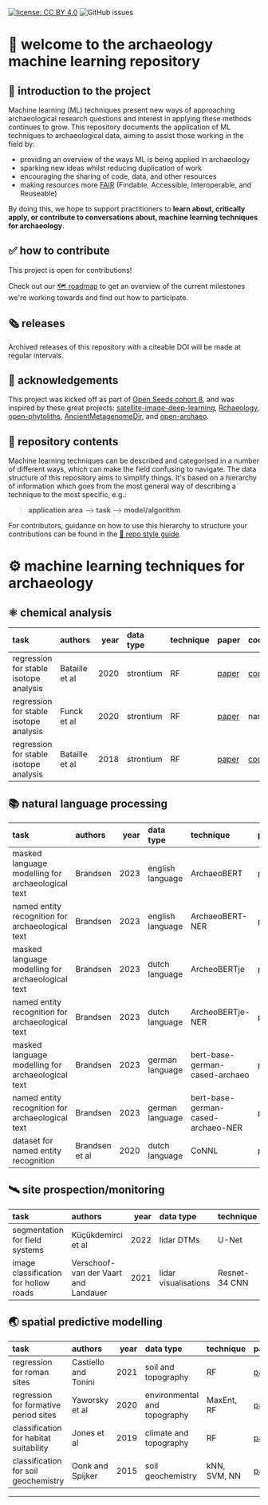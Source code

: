 [![license: CC BY 4.0](https://img.shields.io/badge/license-CC_BY_4.0-lightgrey.svg)](https://creativecommons.org/licenses/by/4.0/)
![GitHub issues](https://img.shields.io/github/issues/lakillo/archaeology-machine-learning)
<!-- [![visits](https://hits.sh/github.com/lakillo/archaeology-machine-learning.svg?label=visits&color=11cc9a)](https://hits.sh/github.com/lakillo/archaeology-machine-learning/) -->

# 👋 welcome to the archaeology machine learning repository

## 📖 introduction to the project
Machine learning (ML) techniques present new ways of approaching archaeological research questions and interest in applying these methods continues to grow. 
This repository documents the application of ML techniques to archaeological data, aiming to assist those working in the field by:

* providing an overview of the ways ML is being applied in archaeology
* sparking new ideas whilst reducing duplication of work
* encouraging the sharing of code, data, and other resources
* making resources more [FAIR](https://www.nature.com/articles/sdata201618) (Findable, Accessible, Interoperable, and Reuseable)

By doing this, we hope to support practitioners to **learn about, critically apply, or contribute to conversations about, machine learning techniques for archaeology**.

## ✅ how to contribute
This project is open for contributions! 

Check out our [🗺️ roadmap](https://github.com/lakillo/archaeology-machine-learning/issues/3) to get an overview of the current milestones we're working towards and find out how to participate.

## 🗞️ releases
Archived releases of this repository with a citeable DOI will be made at regular intervals.

## 🙏 acknowledgements
This project was kicked off as part of [Open Seeds cohort 8](https://openlifesci.org/openseeds/ols-8/), and was inspired by these great projects: [satellite-image-deep-learning](https://github.com/satellite-image-deep-learning/), [Rchaeology](https://rchaeology.github.io/about/), [open-phytoliths](https://github.com/open-phytoliths), [AncientMetagenomeDir](https://github.com/SPAAM-community/AncientMetagenomeDir), and [open-archaeo](https://github.com/zackbatist/open-archaeo).

## 📁 repository contents
Machine learning techniques can be described and categorised in a number of different ways, which can make the field confusing to navigate. The data structure of this repository aims to simplify things. It's based on a hierarchy of information which goes from the most general way of describing a technique to the most specific, e.g.:

> **application area** —> **task** —> **model/algorithm**

For contributors, guidance on how to use this hierarchy to structure your contributions can be found in the [💅 repo style guide](https://github.com/lakillo/archaeology-machine-learning/blob/main/CONTRIBUTING.md#-repo-style-guide).

# ⚙️ machine learning techniques for archaeology
<!-- START DATA -->

## ⚛️ chemical analysis

| task                                   | authors        |   year | data type   | technique   | paper                                                 | code                                                                            | data                                                                             |
|:---------------------------------------|:---------------|-------:|:------------|:------------|:------------------------------------------------------|:--------------------------------------------------------------------------------|:---------------------------------------------------------------------------------|
| regression for stable isotope analysis | Bataille et al |   2020 | strontium   | RF          | [paper](https://doi.org/10.1016/j.palaeo.2020.109849) | [code](https://ars.els-cdn.com/content/image/1-s2.0-S0031018220302947-mmc4.zip) | [data](https://ars.els-cdn.com/content/image/1-s2.0-S0031018220302947-mmc1.xlsx) |
| regression for stable isotope analysis | Funck et al    |   2020 | strontium   | RF          | [paper](https://doi.org/10.1002/jqs.3262)             | nan                                                                             | [data](https://onlinelibrary.wiley.com/doi/10.1002/jqs.3262)                     |
| regression for stable isotope analysis | Bataille et al |   2018 | strontium   | RF          | [paper](https://doi.org/10.1371/journal.pone.0197386) | [code](https://doi.org/10.1371/journal.pone.0197386.s001)                       | nan                                                                              |

## 📚️ natural language processing

| task                                              | authors        |   year | data type        | technique                          | paper                                             | code                                                                            | data                                           |
|:--------------------------------------------------|:---------------|-------:|:-----------------|:-----------------------------------|:--------------------------------------------------|:--------------------------------------------------------------------------------|:-----------------------------------------------|
| masked language modelling for archaeological text | Brandsen       |   2023 | english language | ArchaeoBERT                        | [paper](https://doi.org/10.5281/zenodo.8300777)   | [model](https://huggingface.co/alexbrandsen/ArchaeoBERT)                        | nan                                            |
| named entity recognition for archaeological text  | Brandsen       |   2023 | english language | ArchaeoBERT-NER                    | [paper](https://doi.org/10.5281/zenodo.8300777)   | [model](https://huggingface.co/alexbrandsen/ArchaeoBERT-NER)                    | nan                                            |
| masked language modelling for archaeological text | Brandsen       |   2023 | dutch language   | ArcheoBERTje                       | [paper](https://doi.org/10.5281/zenodo.8300777)   | [model](https://huggingface.co/alexbrandsen/ArcheoBERTje)                       | nan                                            |
| named entity recognition for archaeological text  | Brandsen       |   2023 | dutch language   | ArcheoBERTje-NER                   | [paper](https://doi.org/10.5281/zenodo.8300777)   | [model](https://huggingface.co/alexbrandsen/ArcheoBERTje-NER)                   | [data](https://doi.org/10.5281/zenodo.3544544) |
| masked language modelling for archaeological text | Brandsen       |   2023 | german language  | bert-base-german-cased-archaeo     | [paper](https://doi.org/10.5281/zenodo.8300777)   | [model](https://huggingface.co/alexbrandsen/bert-base-german-cased-archaeo)     | nan                                            |
| named entity recognition for archaeological text  | Brandsen       |   2023 | german language  | bert-base-german-cased-archaeo-NER | [paper](https://doi.org/10.5281/zenodo.8300777)   | [model](https://huggingface.co/alexbrandsen/bert-base-german-cased-archaeo-NER) | nan                                            |
| dataset for named entity recognition              | Brandsen et al |   2020 | dutch language   | CoNNL                              | [paper](https://aclanthology.org/2020.lrec-1.562) | nan                                                                             | [data](https://doi.org/10.5281/zenodo.3544544) |

## 🛰️ site prospection/monitoring

| task                                  | authors                              |   year | data type            | technique     | paper                                                              |   code |   data |
|:--------------------------------------|:-------------------------------------|-------:|:---------------------|:--------------|:-------------------------------------------------------------------|-------:|-------:|
| segmentation for field systems        | Küçükdemirci et al                   |   2022 | lidar DTMs           | U-Net         | [paper](https://onlinelibrary.wiley.com/doi/full/10.1002/arp.1886) |    nan |    nan |
| image classification for hollow roads | Verschoof-van der Vaart and Landauer |   2021 | lidar visualisations | Resnet-34 CNN | [paper](https://doi.org/10.1016/j.culher.2020.10.009)              |    nan |    nan |

## 🌏 spatial predictive modelling

| task                                   | authors              |   year | data type                    | technique    | paper                                                 | code                                                      | data                                                      |
|:---------------------------------------|:---------------------|-------:|:-----------------------------|:-------------|:------------------------------------------------------|:----------------------------------------------------------|:----------------------------------------------------------|
| regression for roman sites             | Castiello and Tonini |   2021 | soil and topography          | RF           | [paper](https://doi.org/10.5334/jcaa.71)              | nan                                                       | nan                                                       |
| regression for formative period sites  | Yaworsky et al       |   2020 | environmental and topography | MaxEnt, RF   | [paper](https://doi.org/10.1371/journal.pone.0239424) | [code](https://doi.org/10.1371/journal.pone.0239424.s001) | [data](https://doi.org/10.1371/journal.pone.0239424.s002) |
| classification for habitat suitability | Jones et al          |   2019 | climate and topography       | RF           | [paper](https://doi.org/10.1111/jbi.13684)            | nan                                                       | nan                                                       |
| classification for soil geochemistry   | Oonk and Spijker     |   2015 | soil geochemistry            | kNN, SVM, NN | [paper](https://doi.org/10.1016/j.jas.2015.04.002)    | nan                                                       | nan                                                       |

<!-- END DATA -->

---

